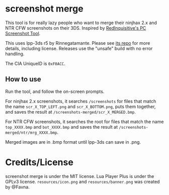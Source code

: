 # screenshot merge
This tool is for really lazy people who want to merge their ninjhax 2.x and NTR CFW screenshots on their 3DS. Inspired by [RedInquisitive's PC Screenshot Tool](https://github.com/RedInquisitive/Screenshot-Tool).

This uses lpp-3ds r5 by Rinnegatamante. Please see [its repo](https://github.com/Rinnegatamante/lpp-3ds) for more details, including license. Releases use the "unsafe" build with no error handling.

The CIA UniqueID is `0xF0ACC`.

## How to use
Run the tool, and follow the on-screen prompts.

For ninjhax 2.x screenshots, it searches `/screenshots` for files that match the name `scr_X_TOP_LEFT.png` and `scr_X_BOTTOM.png`, puts them together, and saves the result at `/screenshots-merged/scr_X_MERGED.bmp`.

For NTR CFW screenshots, it searches the root for files that match the name `top_XXXX.bmp` and `bot_XXXX.bmp` and saves the result at `/screenshots-merged/ntr/mrg_XXXX.bmp`.

Merged images are in .bmp format until lpp-3ds can save in .png.

# Credits/License
screenshot merge is under the MIT license. Lua Player Plus is under the GPLv3 license. `resources/icon.png` and `resources/banner.png` was created by @Favna.